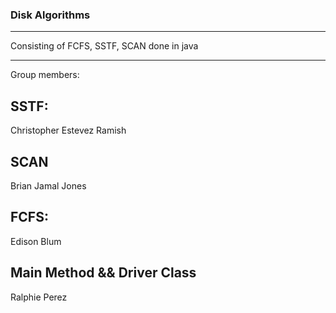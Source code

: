 ### Disk Algorithms ###

---

Consisting of FCFS, SSTF, SCAN done in java

--- 


Group members:

## SSTF:
Christopher Estevez 
Ramish

## SCAN
Brian Jamal Jones

## FCFS:
Edison Blum

## Main Method && Driver Class
Ralphie Perez
